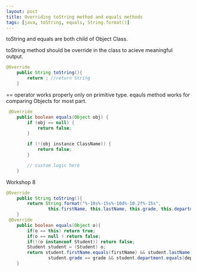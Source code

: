 ```yaml
---
layout: post
title: Overriding toString method and equals methods
tags: [java, toString, equals, String.format()]
---
```


toString and equals are both child of Object Class.

toString method should be override in the class to acieve meaningful output.
```java
@Override
    public String toString(){
        return ; //return String
    }
```


== operator works properly only on primitive type.
eqauls method works for comparing Objects for most part.
```java
 @Override
    public boolean equals(Object obj) {
        if (obj == null) {
            return false;
        }

        if (!(obj instance ClassName)) {
            return false;
        }

        // custom logic here
    }
```

Workshop 8
```java
@Override
    public String toString(){
        return String.format("%-10s%-15s%-10d%-10.2f%-15s",
                this.firstName, this.lastName, this.grade, this.department);
    }
 @Override
    public boolean equals(Object o){
        if(o == this) return true;
        if(o == null ) return false;
        if(!(o instanceof Student)) return false;
        Student student = (Student) o;
        return student.firstName.equals(firstName) && student.lastName.equals(lastName) &&
                student.grade == grade && student.department.equals(department);
    }
```